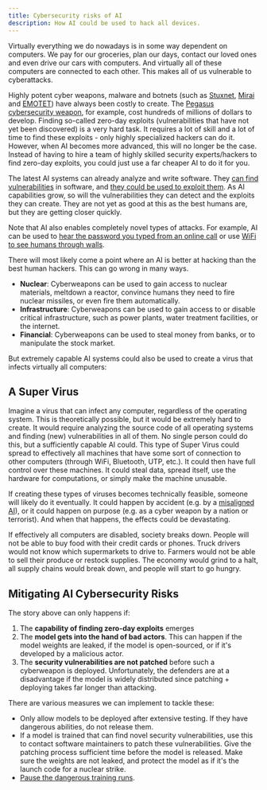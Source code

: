 ```yaml
---
title: Cybersecurity risks of AI
description: How AI could be used to hack all devices.
---
```


Virtually everything we do nowadays is in some way dependent on computers.
We pay for our groceries, plan our days, contact our loved ones and even drive our cars with computers.
And virtually all of these computers are connected to each other.
This makes all of us vulnerable to cyberattacks.

Highly potent cyber weapons, malware and botnets (such as [Stuxnet](https://www.youtube.com/watch?v=nd1x0csO3hU), [Mirai](https://en.wikipedia.org/wiki/Mirai_(malware)) and [EMOTET](https://en.wikipedia.org/wiki/Emotet)) have always been costly to create.
The [Pegasus cybersecurity weapon](https://en.wikipedia.org/wiki/Pegasus_(spyware)), for example, cost hundreds of millions of dollars to develop.
Finding so-called zero-day exploits (vulnerabilities that have not yet been discovered) is a very hard task.
It requires a lot of skill and a lot of time to find these exploits - only highly specialized hackers can do it.
However, when AI becomes more advanced, this will no longer be the case.
Instead of having to hire a team of highly skilled security experts/hackers to find zero-day exploits, you could just use a far cheaper AI to do it for you.

The latest AI systems can already analyze and write software.
They [can find vulnerabilities](https://betterprogramming.pub/i-used-gpt-3-to-find-213-security-vulnerabilities-in-a-single-codebase-cc3870ba9411) in software, and [they could be used to exploit them](https://blog.checkpoint.com/2023/03/15/check-point-research-conducts-initial-security-analysis-of-chatgpt4-highlighting-potential-scenarios-for-accelerated-cybercrime/).
As AI capabilities grow, so will the vulnerabilities they can detect and the exploits they can create.
They are not yet as good at this as the best humans are, but they are getting closer quickly.

Note that AI also enables completely novel types of attacks.
For example, AI can be used to [hear the password you typed from an online call](https://beebom.com/ai-crack-password-listening-keyboard-sounds/)
or use [WiFi to see humans through walls](https://www.marktechpost.com/2023/02/15/cmu-researchers-create-an-ai-model-that-can-detect-the-pose-of-multiple-humans-in-a-room-using-only-the-signals-from-wifi/).

There will most likely come a point where an AI is better at hacking than the best human hackers.
This can go wrong in many ways.

- **Nuclear**: Cyberweapons can be used to gain access to nuclear materials, meltdown a reactor, convince humans they need to fire nuclear missiles, or even fire them automatically.
- **Infrastructure**: Cyberweapons can be used to gain access to or disable critical infrastructure, such as power plants, water treatment facilities, or the internet.
- **Financial**: Cyberweapons can be used to steal money from banks, or to manipulate the stock market.

But extremely capable AI systems could also be used to create a virus that infects virtually all computers:

## A Super Virus

Imagine a virus that can infect any computer, regardless of the operating system.
This is theoretically possible, but it would be extremely hard to create.
It would require analyzing the source code of all operating systems and finding (new) vulnerabilities in all of them.
No single person could do this, but a sufficiently capable AI could.
This type of Super Virus could spread to effectively all machines that have some sort of connection to other computers (through WiFi, Bluetooth, UTP, etc.).
It could then have full control over these machines.
It could steal data, spread itself, use the hardware for computations, or simply make the machine unusable.

If creating these types of viruses becomes technically feasible, someone will likely do it eventually.
It could happen by accident (e.g. by a [misaligned AI](/xrisk)), or it could happen on purpose (e.g. as a cyber weapon by a nation or terrorist).
And when that happens, the effects could be devastating.

If effectively all computers are disabled, society breaks down.
People will not be able to buy food with their credit cards or phones.
Truck drivers would not know which supermarkets to drive to.
Farmers would not be able to sell their produce or restock supplies.
The economy would grind to a halt, all supply chains would break down, and people will start to go hungry.

## Mitigating AI Cybersecurity Risks

The story above can only happens if:

1. The **capability of finding zero-day exploits** emerges
2. The **model gets into the hand of bad actors**. This can happen if the model weights are leaked, if the model is open-sourced, or if it's developed by a malicious actor.
3. The **security vulnerabilities are not patched** before such a cyberweapon is deployed. Unfortunately, the defenders are at a disadvantage if the model is widely distributed since patching + deploying takes far longer than attacking.

There are various measures we can implement to tackle these:

- Only allow models to be deployed after extensive testing. If they have dangerous abilities, do not release them.
- If a model is trained that can find novel security vulnerabilities, use this to contact software maintainers to patch these vulnerabilities. Give the patching process sufficient time before the model is released. Make sure the weights are not leaked, and protect the model as if it's the launch code for a nuclear strike.
- [Pause the dangerous training runs](/proposal).
